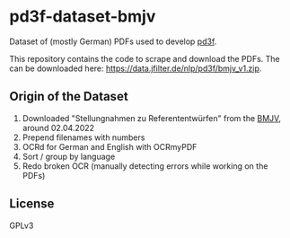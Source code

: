 # pd3f-dataset-bmjv 

Dataset of (mostly German) PDFs used to develop [pd3f](https://github.com/pd3f).

This repository contains the code to scrape and download the PDFs. The can be downloaded here: <https://data.jfilter.de/nlp/pd3f/bmjv_v1.zip>.

## Origin of the Dataset

1. Downloaded "Stellungnahmen zu Referententwürfen" from the [BMJV](https://www.bmjv.de/SiteGlobals/Forms/Suche/Gesetzgebungsverfahrensuche_Formular.html?resultsPerPage=25), around 02.04.2022
2. Prepend filenames with numbers
3. OCRd for German and English with OCRmyPDF
4. Sort / group by language
5. Redo broken OCR (manually detecting errors while working on the PDFs) 

## License

GPLv3
